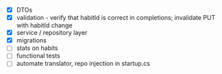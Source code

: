 - [x] DTOs
- [x] validation - verify that habitId is correct in completions; invalidate PUT with habitId change
- [x] service / repository layer
- [x] migrations
- [ ] stats on habits
- [ ] functional tests
- [ ] automate translator, repo injection in startup.cs
